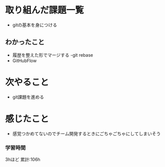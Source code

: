 # 取り組んだ課題一覧
- gitの基本を身につける
## わかったこと
- 履歴を整えた形でマージする -git rebase
- GitHubFlow
# 次やること
- git課題を進める
# 感じたこと
- 感覚つかめてないのでチーム開発するときにごちゃごちゃにしてしまいそう
### 学習時間
3hほど
累計:106h
